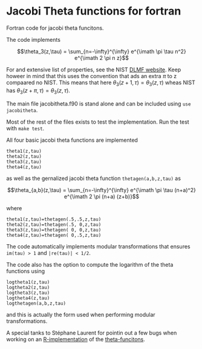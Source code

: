 # Jacobi Theta functions for fortran
Fortran code for jacobi theta funcitons.

The code implements 

$$\theta_3(z,\tau) = \sum_{n=-\infty}^{\infty} e^{\imath \pi \tau n^2} e^{\imath 2 \pi n z}$$


For and extensive list of properties, see the NIST [DLMF website](https://dlmf.nist.gov/20).
Keep howeer in mind that this uses the convention that ads an extra $\pi$ to z compaared no NIST.
This means that here 
$\theta_3(z+1,\tau) = \theta_3(z,\tau)$
wheas NIST has
$\theta_3(z+\pi,\tau) = \theta_3(z,\tau).$


The main file jacobitheta.f90 is stand alone and can be included using `use jacobitheta`.

Most of the rest of the files exists to test the implementation. Run the test with `make test`.
	
All four basic jacobi theta functions are implemented

    theta1(z,tau)
    theta2(z,tau)
    theta3(z,tau)
    theta4(z,tau)
    
as well as the gernalized jacobi theta function `thetagen(a,b,z,tau)` as 

$$\theta_{a,b}(z,\tau) = \sum_{n=-\infty}^{\infty} e^{\imath \pi \tau (n+a)^2} e^{\imath 2 \pi (n+a) (z+b)}$$

where

    theta1(z,tau)=thetagen(.5,.5,z,tau)
    theta2(z,tau)=thetagen(.5, 0,z,tau)
    theta3(z,tau)=thetagen( 0, 0,z,tau)
    theta4(z,tau)=thetagen( 0,.5,z,tau)

The code automatically implements modular transformations that ensures `im(tau) > 1` and `|re(tau)| < 1/2`.

The code also has the option to compute the logarithm of the theta functions using

    logtheta1(z,tau)
    logtheta2(z,tau)
    logtheta3(z,tau)
    logtheta4(z,tau)
    logthetagen(a,b,z,tau)

and this is actually the form used when performing modular transformations. 

A special tanks to Stéphane Laurent for pointin out a few bugs when working on an [R-implementation](https://github.com/stla/jacobi) of the [theta-funcitons](https://github.com/stla/jacobi).

